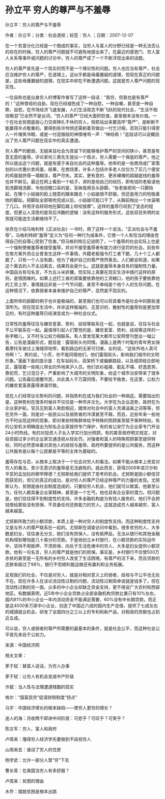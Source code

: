 # 孙立平  穷人的尊严与不羞辱    
    
孙立平：穷人的尊严与不羞辱    
作者：孙立平；分类：社会透视；标签：穷人 ；日期：2007-12-07    
在一个贫富分化已经是一个既成的事实，当穷人与富人的分野已经是一种无法否认的存在的时候，穷人的尊严问题就不可避免地提出来了。在最近的感恩门、穷人富人关系等事件或问题的讨论中，穷人的尊严成了一个不断浮现出来的话题。    
穷人的尊严首先是一个现实的而不是一个理论性的问题。穷人也应当有尊严，社会应当维护穷人的尊严，在道理上，这似乎都是毋庸置疑的道理，但现在真正的问题是，这些毋庸置疑的道理，在现实中却在不断遭遇问题。这就是穷人尊严问题的现实性。    
一位自称也是出身穷人的博客作者写了这样一段话：“我穷，但我也是有尊严的！”这种曾经的自励，现在已经褪色成了一种自慰，一种自嘲，甚至是一种自欺、自悲。在市场经济飞速发展，人们生活观念不断飞跃的现代社会，“生活不相信眼泪”已全然不是台词，“穷人的尊严”已经大面积贬值，甚至根本没有价值。一个在社会贫困底层心力交瘁挣扎不休的穷人，倘若站出来要高呼“尊严”，是断断不能赢得半点敬重的。要得到些许怜悯还需躬着背做出一付乞讨相，否则只能引得旁人一片嗤笑冷眼，或是一付逗猴般的神情唾骂一声：“神经病！”这段话可以说概括出了穷人尊严问题在现实中的真实遭遇。    
穷人尊严的脆弱，无疑来自社会为其留下的能够维护尊严的空间的狭小，甚至是有意无意的羞辱。评论家何三畏先生提出一个观点，穷人需要一个保底的尊严。他之所以提出这个问题，就是有感于来自社会的这种羞辱。他举的是一些商场或厂家策划的以优惠价卖鸡蛋，结果，在商场里，许多人包括许多老人仅仅为了买几个便宜的鸡蛋就挤得一塌糊涂，尊严尽失。其实，更有意的、更赤裸裸的超越底线的羞辱也并不鲜见。最近在网上看到一个帖子，讲的是他自己的经历，即有钱的老板请他到洗脚城洗脚，令他目瞪口呆的是，盲妹竟用舌头舔脚。“张老板把另一只脚抬起，在哪个小姑娘的脸上随意的蹭来蹭去！小姑娘很不舒服，但还是用力的吮吸着他的脚趾。把脚趾全部吸吮完成以后，小姑娘可能口干了，从胸前掏出一个水袋喝了几口。并用牙齿轻轻地在脚后跟上轻咬按摩”。这样的羞辱已经到了变态的程度，但更让人深思的是背后冷酷的逻辑：没有这样的服务形式，这些双目失明的女孩就可能连生活都维持不了。    
徐贲在介绍马格利特《正派社会》一书时，用了这样一个说法，“正派社会与不羞辱”。马格利特把“羞辱”定义为“任何一种行为或条件，它使一个人有恰当的理由觉得自己的自尊心受到了伤害。”但马格利特忘记说明了，一个羞辱的社会实际上也是一个强制使被羞辱者接受羞辱，并对不接受羞辱者有能力进行惩罚的社会。前些年在南方某外资企业曾发生这样一件事情，外籍老板强令打工者下跪，几十个工人都跪了，只有一个人没有跪，他为了维护自己的尊严愤然离去。人们都会知道，如果这个离去的人不主动离去，结果将会是什么。这就是羞辱本身具有的强制性力量。中国自古有句名言，不为五斗米折腰。但实际上真要在现实生活中践行这样的原则，是很困难的。如果上述打工者的家属要依靠他的工资糊口，他的孩子要依靠他的工资上学，事情就远非是一个气节问题，甚至不单纯是个他个人的生存问题。在这种情况下，依靠弱者本身来维护自己的尊严，显然是不现实的。    
上面所举的舔脚的例子也许是极端的，甚至我们也可以将其看作是社会中的那些渣滓所为。但在现实生活中，并非这样极端的、无意识的、散射性的羞辱则是更加常见的，有时这种羞辱已经演变成为一种社会仪式。    
日常性的羞辱往往与嫌贫爱富、势利、歧视等联系在一起，也就是说，往往与社会不公平联系在一起。最值得引起人们警觉的是，嫌贫爱富、势利、歧视等这样的一些字眼儿，又不时与公权力相联系。有人曾发现某大都市公安网曾刊登出一幅公告，公告是漫画形式，题目是：露宿街头勿同情。漫画上是两个时髦的青年男女骑着摩托车驶过上海城郊地带，看到路边的无家可归者，女的说，“这些外地人真可怜啊！”。男的说，“小芳，你不能同情他们，他们露宿街头，影响我们城市的文明形象。”漫画下面的提示是：在车站码头、高架桥下或偏僻路段，以及城郊结合部地区，露宿着一些拖儿带女的外地来沪人员。他们衣衫褴褛、脏乱不堪、好逸恶劳，靠拾荒、乞讨混日子，严重影响了大城市的文明形象，给这个城市治安带来了很多问题。公告最后提醒市民，对此类人千万莫同情，不要给予施舍。在这里，公权力的嫌贫爱富表露得淋漓尽致。    
现在人们经常议论势利的问题，并指势利在成为我们社会的一种病症。需要指出的是，这种势利在很多时候并不仅仅是一种市井文化。大学在为企业造势，政府在为企业家护航，官员见到富人笑脸相迎，媒体对社会中的富人充满溢美之词等等，但在另外一面，则是对一般民众以及弱势者的冷漠甚至不屑。而且，近些年来一些地方不时出现这样的现象，即对某些特殊群体给予特殊的照顾甚至赋予某种特权。有的公安机关明确提出为知名企业家提供专门保护，有的省公安厅为企业家专门开设24小时热线，有的对投资人子女入学实行加分照顾，有的甚至政府明文规定，对投资超过多少的企业家交通违规从轻处罚。对强者和富人的特殊照顾甚至提供特权，同时必然意味着对其他人的歧视与羞辱。政府所要提供的是公共服务，而这种公共服务是以每个公民都是平等的主体为基础的。    
羞辱存在与否，从根本上取决于一个社会对穷人的看法。如果不能从根本上改变对穷人的看法，至少无意识的羞辱是无法避免的。就此而言，获得2006年诺贝尔和平奖的孟加拉的穆罕穆德？尤努斯给我们提供了思考的机会。尤努斯是因小额信贷而获奖的，但它的真正的成功，是对穷人的尊严已经这种尊严的力量的发现。尤努斯认为，贫困是由社会制度造成的，只要给穷人机会，他们就可以致富。他甚至认为，任何人都具备企业家精神，甚至是一个乞丐，他也具有企业家的潜力。但问题是，他们往往得不到制度性的支持。许多金融机构是为有钱人服务的，他们不会把钱借给那些没有担保、不具备任何还款能力的穷人。这就造成穷人越来越穷，富人越来越富。    
尤努斯所致力的小额贷款，本质上是一种对穷人的制度性支持。而这种制度性支持又是与穷人的尊严联系在一起的。尤努斯在调查访问中看到，很多贫穷的人，大多数是妇女，往往身无分文，她们没有担保人，没有抵押品，无法从银行和其他金融机构得到哪怕是几十美分的贷款。于是他创立乡村银行，在小额贷款的实际运作中，坚持不用抵押、不须担保，向处于生活危难中的穷人、大多是妇女提供小额贷款。他有一句名言，穷人的尊严就是他们的担保。事实是，乡村银行不仅使500万赤贫的甚至是一无所有的乡村穷人改变了生活困境，有尊严的活下来，而且贷款的还款率超过了98%，银行不但顺利能运做还有赢利和业务拓展。    
反观我们的社会，不仅是对穷人，就是对相对意义上的弱者，歧视与不公平也无处不在。现在许多人在谈论流动性过剩的问题，流动性过剩简单说就是钱多了。但在流动性过剩的另一面，众多的中小企业却缺乏资金支持，更不用说广大农村和西部地区。有数据表明，近5年中小企业贷款占全部金融机构贷款比重只有10%左右，国内81%的中小企业一年内流动资金不能满足需要，60%没有中长期贷款。而正是这4000多万家中小企业，创造了中国近六成的国内生产总值，提供了七成左右的城镇就业机会，研发了全国四分之三以上的专利和新产品，对税收的贡献也占到近五成。    
可以说，穷人或弱者的尊严所需要的最基本的条件，就是社会公平，而这种社会公平首先来自于公权力。    
来源：中国经济网    
    
相关文章：    
茅于轼：替富人说话，为穷人办事    
茅于轼：让穷人有机会变成中产阶级    
许斌：当人性与法理遭遇残酷的现实    
格尔：“国富民穷”促请财税制度“拐点”    
马宇：中国经济增长的根本缺陷——使穷人更穷的增长？    
迷人的海：月收两千即进中间阶层：可悲乎？可叹乎？可笑乎？    
陈文军：穷人、富人和政府    
卢周来：懂得穷人经济学先要做到不歧视穷人    
山雨来去：谁动了穷人的住房    
杨学武：允许一部分人暂“穷”下去    
曹长青：在美国当穷人有多舒服？    
卢周来：贫困的理由    
木乔：摆脱贫困是根本出路